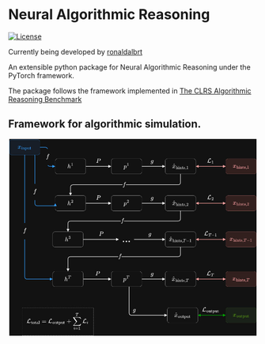 # Neural Algorithmic Reasoning 
[![License](https://img.shields.io/badge/License-Apache_2.0-blue.svg)](https://opensource.org/licenses/Apache-2.0)

Currently being developed by [ronaldalbrt](https://ronaldalbrt.github.io/)

An extensible python package for Neural Algorithmic Reasoning under the PyTorch framework.

The package follows the framework implemented in [The CLRS Algorithmic Reasoning Benchmark](https://github.com/google-deepmind/clrs)


## Framework for algorithmic simulation.

<div align="center">
    <img src="images/NAR_arch_dark.jpg" alt="NAR_arch" style="width:500px;"/>
</div>
